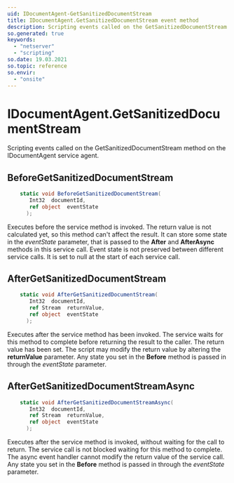 ```yaml
---
uid: IDocumentAgent-GetSanitizedDocumentStream
title: IDocumentAgent.GetSanitizedDocumentStream event method
description: Scripting events called on the GetSanitizedDocumentStream method on the IDocumentAgent service agent.
so.generated: true
keywords:
  - "netserver"
  - "scripting"
so.date: 19.03.2021
so.topic: reference
so.envir:
  - "onsite"
---
```

# IDocumentAgent.GetSanitizedDocumentStream

Scripting events called on the <see cref='M:SuperOffice.CRM.Services.IDocumentAgent.GetSanitizedDocumentStream'>GetSanitizedDocumentStream</see> method on the <see cref='IDocumentAgent'>IDocumentAgent</see>  service agent.

## BeforeGetSanitizedDocumentStream
```cs
    static void BeforeGetSanitizedDocumentStream(
       Int32  documentId,
       ref object  eventState
      );
```
Executes before the service method is invoked.
The return value is not calculated yet, so this method can't affect the result.
It can store some state in the *eventState* parameter, that is passed to the **After** and **AfterAsync** methods in this service call.
Event state is not preserved between different service calls. It is set to null at the start of each service call.
## AfterGetSanitizedDocumentStream
```cs
    static void AfterGetSanitizedDocumentStream(
       Int32  documentId,
       ref Stream  returnValue,
       ref object  eventState
      );
```
Executes after the service method has been invoked. The service waits for this method to complete before returning the result to the caller.
The return value has been set. The script may modify the return value by altering the **returnValue** parameter.
Any state you set in the **Before** method is passed in through the *eventState* parameter.
## AfterGetSanitizedDocumentStreamAsync
```cs
    static void AfterGetSanitizedDocumentStreamAsync(
       Int32  documentId,
       ref Stream  returnValue,
       ref object  eventState
      );
```
Executes after the service method is invoked, without waiting for the call to return.
The service call is not blocked waiting for this method to complete.
The async event handler cannot modify the return value of the service call.
Any state you set in the **Before** method is passed in through the *eventState* parameter.

